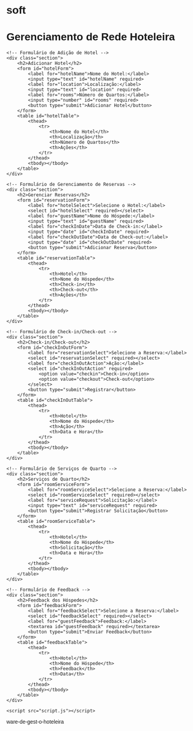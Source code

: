 # soft<!DOCTYPE html>
<html lang="pt-BR">
<head>
    <meta charset="UTF-8">
    <meta name="viewport" content="width=device-width, initial-scale=1.0">
    <title>Gerenciamento de Rede Hoteleira</title>
    <style>
        body {
            font-family: Arial, sans-serif;
            margin: 20px;
        }
        table {
            width: 100%;
            border-collapse: collapse;
            margin-top: 20px;
        }
        th, td {
            padding: 10px;
            border: 1px solid #ddd;
            text-align: left;
        }
        th {
            background-color: #f4f4f4;
        }
        .section {
            margin-bottom: 40px;
        }
    </style>
</head>
<body>
    <h1>Gerenciamento de Rede Hoteleira</h1>

    <!-- Formulário de Adição de Hotel -->
    <div class="section">
        <h2>Adicionar Hotel</h2>
        <form id="hotelForm">
            <label for="hotelName">Nome do Hotel:</label>
            <input type="text" id="hotelName" required>
            <label for="location">Localização:</label>
            <input type="text" id="location" required>
            <label for="rooms">Número de Quartos:</label>
            <input type="number" id="rooms" required>
            <button type="submit">Adicionar Hotel</button>
        </form>
        <table id="hotelTable">
            <thead>
                <tr>
                    <th>Nome do Hotel</th>
                    <th>Localização</th>
                    <th>Número de Quartos</th>
                    <th>Ações</th>
                </tr>
            </thead>
            <tbody></tbody>
        </table>
    </div>

    <!-- Formulário de Gerenciamento de Reservas -->
    <div class="section">
        <h2>Gerenciar Reservas</h2>
        <form id="reservationForm">
            <label for="hotelSelect">Selecione o Hotel:</label>
            <select id="hotelSelect" required></select>
            <label for="guestName">Nome do Hóspede:</label>
            <input type="text" id="guestName" required>
            <label for="checkInDate">Data de Check-in:</label>
            <input type="date" id="checkInDate" required>
            <label for="checkOutDate">Data de Check-out:</label>
            <input type="date" id="checkOutDate" required>
            <button type="submit">Adicionar Reserva</button>
        </form>
        <table id="reservationTable">
            <thead>
                <tr>
                    <th>Hotel</th>
                    <th>Nome do Hóspede</th>
                    <th>Check-in</th>
                    <th>Check-out</th>
                    <th>Ações</th>
                </tr>
            </thead>
            <tbody></tbody>
        </table>
    </div>

    <!-- Formulário de Check-in/Check-out -->
    <div class="section">
        <h2>Check-in/Check-out</h2>
        <form id="checkInOutForm">
            <label for="reservationSelect">Selecione a Reserva:</label>
            <select id="reservationSelect" required></select>
            <label for="checkInOutAction">Ação:</label>
            <select id="checkInOutAction" required>
                <option value="checkin">Check-in</option>
                <option value="checkout">Check-out</option>
            </select>
            <button type="submit">Registrar</button>
        </form>
        <table id="checkInOutTable">
            <thead>
                <tr>
                    <th>Hotel</th>
                    <th>Nome do Hóspede</th>
                    <th>Ação</th>
                    <th>Data e Hora</th>
                </tr>
            </thead>
            <tbody></tbody>
        </table>
    </div>

    <!-- Formulário de Serviços de Quarto -->
    <div class="section">
        <h2>Serviços de Quarto</h2>
        <form id="roomServiceForm">
            <label for="roomServiceSelect">Selecione a Reserva:</label>
            <select id="roomServiceSelect" required></select>
            <label for="serviceRequest">Solicitação:</label>
            <input type="text" id="serviceRequest" required>
            <button type="submit">Registrar Solicitação</button>
        </form>
        <table id="roomServiceTable">
            <thead>
                <tr>
                    <th>Hotel</th>
                    <th>Nome do Hóspede</th>
                    <th>Solicitação</th>
                    <th>Data e Hora</th>
                </tr>
            </thead>
            <tbody></tbody>
        </table>
    </div>

    <!-- Formulário de Feedback -->
    <div class="section">
        <h2>Feedback dos Hóspedes</h2>
        <form id="feedbackForm">
            <label for="feedbackSelect">Selecione a Reserva:</label>
            <select id="feedbackSelect" required></select>
            <label for="guestFeedback">Feedback:</label>
            <textarea id="guestFeedback" required></textarea>
            <button type="submit">Enviar Feedback</button>
        </form>
        <table id="feedbackTable">
            <thead>
                <tr>
                    <th>Hotel</th>
                    <th>Nome do Hóspede</th>
                    <th>Feedback</th>
                    <th>Data</th>
                </tr>
            </thead>
            <tbody></tbody>
        </table>
    </div>

    <script src="script.js"></script>
</body>
</html>
ware-de-gest-o-hoteleira
